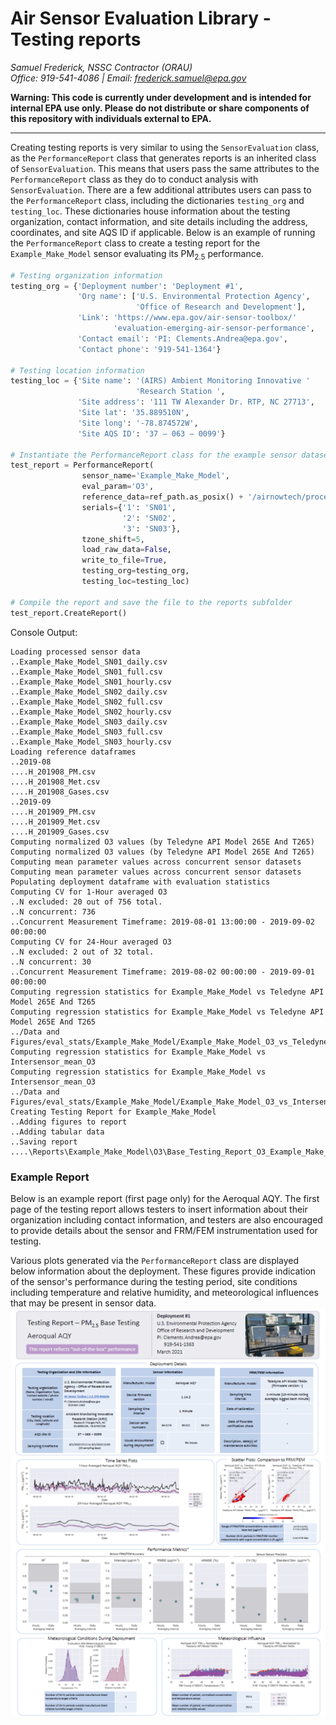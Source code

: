# Air Sensor Evaluation Library - Testing reports

*Samuel Frederick, NSSC Contractor (ORAU)*\
*Office: 919-541-4086 | Email: frederick.samuel@epa.gov*

**Warning: This code is currently under development and is intended for internal EPA use only. Please do not distribute or share components of this repository with individuals external to EPA.**
****

Creating testing reports is very similar to using the `SensorEvaluation` class,
as the `PerformanceReport` class that generates reports is an inherited class of
`SensorEvaluation`. This means that users pass the same attributes to the `PerformanceReport` class as they do to conduct analysis with `SensorEvaluation`. There are a few additional attributes users can pass to the `PerformanceReport` class, including the dictionaries `testing_org` and `testing_loc`. These dictionaries house information about the testing organization, contact information, and site details including the address, coordinates, and site AQS ID if applicable. Below is an example of running the `PerformanceReport` class to create a testing report for the `Example_Make_Model` sensor evaluating its PM<sub>2.5</sub> performance.   
```python
# Testing organization information
testing_org = {'Deployment number': 'Deployment #1',
               'Org name': ['U.S. Environmental Protection Agency',
                            'Office of Research and Development'],
               'Link': 'https://www.epa.gov/air-sensor-toolbox/'
                       'evaluation-emerging-air-sensor-performance',
               'Contact email': 'PI: Clements.Andrea@epa.gov',
               'Contact phone': '919-541-1364'}

# Testing location information
testing_loc = {'Site name': '(AIRS) Ambient Monitoring Innovative '
                            'Research Station ',
               'Site address': '111 TW Alexander Dr. RTP, NC 27713',
               'Site lat': '35.889510N',
               'Site long': '-78.874572W',
               'Site AQS ID': '37 – 063 – 0099'}

# Instantiate the PerformanceReport class for the example sensor dataset
test_report = PerformanceReport(
                sensor_name='Example_Make_Model',
                eval_param='O3',
                reference_data=ref_path.as_posix() + '/airnowtech/processed',
                serials={'1': 'SN01',
                         '2': 'SN02',
                         '3': 'SN03'},
                tzone_shift=5,
                load_raw_data=False,
                write_to_file=True,
                testing_org=testing_org,
                testing_loc=testing_loc)

# Compile the report and save the file to the reports subfolder
test_report.CreateReport()
```

Console Output:
```
Loading processed sensor data
..Example_Make_Model_SN01_daily.csv
..Example_Make_Model_SN01_full.csv
..Example_Make_Model_SN01_hourly.csv
..Example_Make_Model_SN02_daily.csv
..Example_Make_Model_SN02_full.csv
..Example_Make_Model_SN02_hourly.csv
..Example_Make_Model_SN03_daily.csv
..Example_Make_Model_SN03_full.csv
..Example_Make_Model_SN03_hourly.csv
Loading reference dataframes
..2019-08
....H_201908_PM.csv
....H_201908_Met.csv
....H_201908_Gases.csv
..2019-09
....H_201909_PM.csv
....H_201909_Met.csv
....H_201909_Gases.csv
Computing normalized O3 values (by Teledyne API Model 265E And T265)
Computing normalized O3 values (by Teledyne API Model 265E And T265)
Computing mean parameter values across concurrent sensor datasets
Computing mean parameter values across concurrent sensor datasets
Populating deployment dataframe with evaluation statistics
Computing CV for 1-Hour averaged O3
..N excluded: 20 out of 756 total.
..N concurrent: 736
..Concurrent Measurement Timeframe: 2019-08-01 13:00:00 - 2019-09-02 00:00:00
Computing CV for 24-Hour averaged O3
..N excluded: 2 out of 32 total.
..N concurrent: 30
..Concurrent Measurement Timeframe: 2019-08-02 00:00:00 - 2019-09-01 00:00:00
Computing regression statistics for Example_Make_Model vs Teledyne API Model 265E And T265
Computing regression statistics for Example_Make_Model vs Teledyne API Model 265E And T265
../Data and Figures/eval_stats/Example_Make_Model/Example_Make_Model_O3_vs_Teledyne_API_Model_265E_And_T265_stats_df_210521.csv
Computing regression statistics for Example_Make_Model vs Intersensor_mean_O3
Computing regression statistics for Example_Make_Model vs Intersensor_mean_O3
../Data and Figures/eval_stats/Example_Make_Model/Example_Make_Model_O3_vs_Intersensor_mean_O3_stats_df_210521.csv
Creating Testing Report for Example_Make_Model
..Adding figures to report
..Adding tabular data
..Saving report
....\Reports\Example_Make_Model\O3\Base_Testing_Report_O3_Example_Make_Model_210521.pptx
```

### Example Report
Below is an example report (first page only) for the Aeroqual AQY. The first page of the testing report allows testers to insert information about their organization including contact information, and testers are also encouraged to provide details about the sensor and FRM/FEM instrumentation used for testing.

Various plots generated via the `PerformanceReport` class are displayed below information about the deployment. These figures provide indication of the sensor's performance during the testing period, site conditions including temperature and relative humidity, and meteorological influences that may be present in sensor data.
![Example Report](report_example.png)

